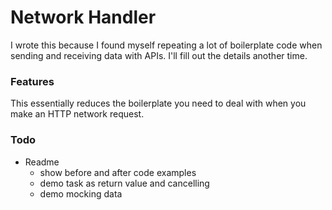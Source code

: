 # Network Handler

I wrote this because I found myself repeating a lot of boilerplate code when sending and receiving data with APIs. I'll fill out the details another time.

### Features
This essentially reduces the boilerplate you need to deal with when you make an HTTP network request.

### Todo
* Readme
	* show before and after code examples
	* demo task as return value and cancelling
	* demo mocking data
